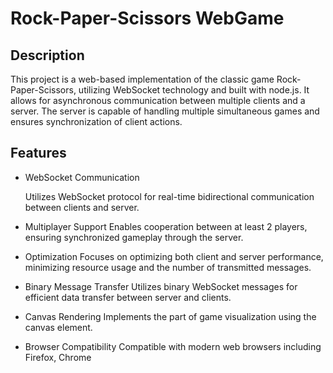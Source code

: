 # Rock-Paper-Scissors WebGame

## Description

This project is a web-based implementation of the classic game Rock-Paper-Scissors, utilizing WebSocket technology and built with node.js. It allows for asynchronous communication between multiple clients and a server. The server is capable of handling multiple simultaneous games and ensures synchronization of client actions.

## Features

* WebSocket Communication

  Utilizes WebSocket protocol for real-time bidirectional communication between clients and server.

* Multiplayer Support
  Enables cooperation between at least 2 players, ensuring synchronized gameplay through the server.

* Optimization
  Focuses on optimizing both client and server performance, minimizing resource usage and the number of transmitted messages.

* Binary Message Transfer
  Utilizes binary WebSocket messages for efficient data transfer between server and clients.

* Canvas Rendering
  Implements the part of game visualization using the canvas element.

* Browser Compatibility
  Compatible with modern web browsers including Firefox, Chrome
